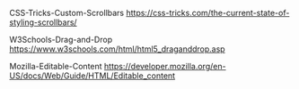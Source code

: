 CSS-Tricks-Custom-Scrollbars
https://css-tricks.com/the-current-state-of-styling-scrollbars/

W3Schools-Drag-and-Drop
https://www.w3schools.com/html/html5_draganddrop.asp

Mozilla-Editable-Content
https://developer.mozilla.org/en-US/docs/Web/Guide/HTML/Editable_content
